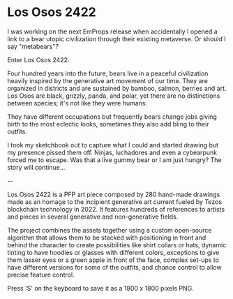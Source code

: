 # Los Osos 2422

I was working on the next EmProps release when accidentally I opened a link to a bear utopic civilization through their existing metaverse. Or should I say "metabears"?

Enter Los Osos 2422. 

Four hundred years into the future, bears live in a peaceful civilization heavily inspired by the generative art movement of our time. They are organized in districts and are sustained by bamboo, salmon, berries and art. Los Osos are black, grizzly, panda, and polar, yet there are no distinctions between species; it's not like they were humans. 

They have different occupations but frequently bears change jobs giving birth to the most eclectic looks, sometimes they also add bling to their outfits.

I took my sketchbook out to capture what I could and started drawing but my presence pissed them off. Ninjas, luchadores and even a cybearpunk forced me to escape.  Was that a live gummy bear or I am just hungry? The story will continue...

-- 

Los Osos 2422 is a PFP art piece composed by 280 hand-made drawings made as an homage to the incipient generative art current fueled by Tezos blockchain technology in 2022. It features hundreds of references to artists and pieces in several generative and non-generative fields.

The project combines the assets together using a custom open-source algorithm that allows them to be stacked with positioning in front and behind the character to create possibilities like shirt collars or hats, dynamic tinting to have hoodies or glasses with different colors, exceptions to give them lasser eyes or a green apple in front of the face, complex set-ups to have different versions for some of the outfits, and chance control to allow precise feature control.

Press 'S' on the keyboard to save it as a 1800 x 1800 pixels PNG.